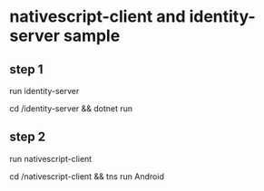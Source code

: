 # nativescript-client and identity-server sample

## step 1 

run identity-server

   cd /identity-server && dotnet run

## step 2

run nativescript-client

   cd /nativescript-client && tns run Android
